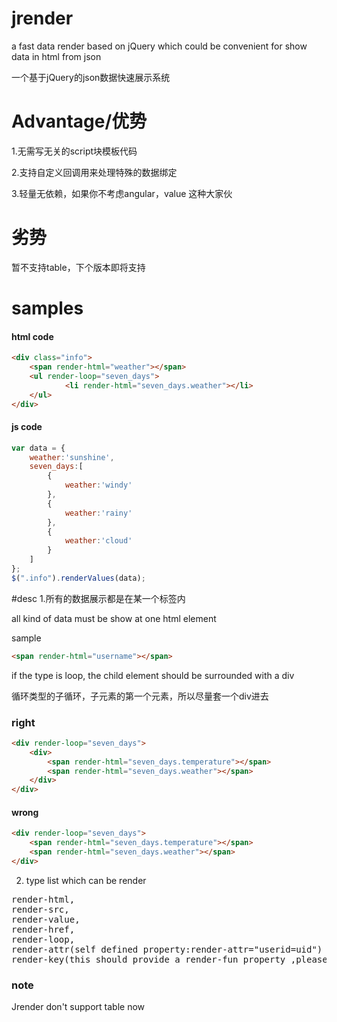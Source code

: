 

# jrender

a fast data render based on jQuery  which could be convenient for show data in html from json 

一个基于jQuery的json数据快速展示系统


# Advantage/优势

1.无需写无关的script块模板代码

2.支持自定义回调用来处理特殊的数据绑定

3.轻量无依赖，如果你不考虑angular，value 这种大家伙

# 劣势
暂不支持table，下个版本即将支持

# samples

#### html code
```html
<div class="info">
	<span render-html="weather"></span>
	<ul render-loop="seven_days">
	        <li render-html="seven_days.weather"></li>
	</ul>
</div>
```
#### js code
```javascript
var data = {
    weather:'sunshine',
    seven_days:[
        {
            weather:'windy'
        },
        {
            weather:'rainy'
        },
        {
            weather:'cloud'
        }
    ]
};
$(".info").renderValues(data);
```
#desc
1.所有的数据展示都是在某一个标签内

all kind of data must be show at one html element

sample
```html
<span render-html="username"></span>
```
if the type is loop, the child element should be surrounded with a div

循环类型的子循环，子元素的第一个元素，所以尽量套一个div进去

### right
```html
<div render-loop="seven_days">
    <div>
    	<span render-html="seven_days.temperature"></span>
    	<span render-html="seven_days.weather"></span>
    </div>
</div>
```
#### wrong 
```html
<div render-loop="seven_days">
    <span render-html="seven_days.temperature"></span>
    <span render-html="seven_days.weather"></span>
</div>
```

2. type list which can be render
<pre>
render-html, 
render-src, 
render-value, 
render-href, 
render-loop, 
render-attr(self defined property:render-attr="userid=uid")
render-key(this should provide a render-fun property ,please read exmples)
</pre>

### note
Jrender don't support table now


